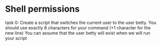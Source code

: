 # Shell permissions
task 0: Create a script that switches the current user to the user betty.
        You should use exactly 8 characters for your command (+1 character for the new line)
        You can assume that the user betty will exist when we will run your script

